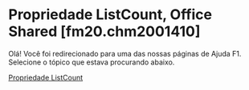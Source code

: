 
# Propriedade ListCount, Office Shared [fm20.chm2001410]

Olá! Você foi redirecionado para uma das nossas páginas de Ajuda F1. Selecione o tópico que estava procurando abaixo.

[Propriedade ListCount](http://msdn.microsoft.com/library/e6878930-514c-47cb-0961-bd9f5f79caff%28Office.15%29.aspx)
